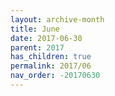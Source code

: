 ```yaml
---
layout: archive-month
title: June
date: 2017-06-30
parent: 2017
has_children: true
permalink: 2017/06
nav_order: -20170630
---
```


